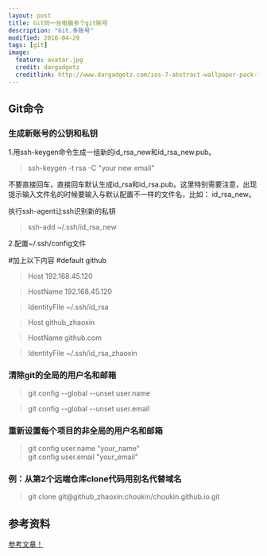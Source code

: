 ```yaml
---
layout: post
title: Git同一台电脑多个git账号
description: "Git.多账号"
modified: 2016-04-29
tags: [git]
image:
  feature: avatar.jpg
  credit: dargadgetz
  creditlink: http://www.dargadgetz.com/ios-7-abstract-wallpaper-pack-for-iphone-5-and-ipod-touch-retina/
---
```


## Git命令
### 生成新账号的公钥和私钥

1.用ssh-keygen命令生成一组新的id_rsa_new和id_rsa_new.pub。
> ssh-keygen -t rsa -C "your new email"

不要直接回车，直接回车默认生成id_rsa和id_rsa.pub。这里特别需要注意，出现提示输入文件名的时候要输入与默认配置不一样的文件名，比如：  id_rsa_new。

执行ssh-agent让ssh识别新的私钥
>ssh-add ~/.ssh/id_rsa_new



2.配置~/.ssh/config文件
> 
#加上以下内容
#default github
> Host 192.168.45.120

>   HostName 192.168.45.120
  
>   IdentityFile ~/.ssh/id_rsa

> Host github_zhaoxin

> HostName github.com

> IdentityFile ~/.ssh/id_rsa_zhaoxin


### 清除git的全局的用户名和邮箱
> git config --global --unset user.name

> git config --global --unset user.email

### 重新设置每个项目的非全局的用户名和邮箱
>git config user.name "your_name"  
git config user.email "your_email"

### 例：从第2个远端仓库clone代码用别名代替域名
> git clone git@github_zhaoxin:choukin/choukin.github.io.git




## 参考资料
<a href="http://blog.csdn.net/guang09080908/article/details/46545335" class="btn btn-success">参考文章！</a>